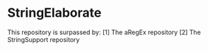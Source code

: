 # StringElaborate

This repository is surpassed by:
  [1] The aRegEx repository
  [2] The StringSupport repository
